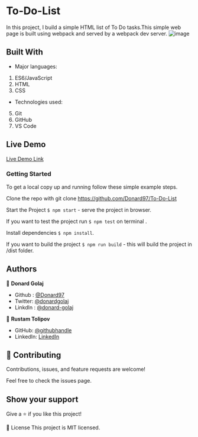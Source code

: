 # To-Do-List

In this project, I build a simple HTML list of To Do tasks.This simple web page is built using webpack and served by a webpack dev server.
![image](https://user-images.githubusercontent.com/74506933/130815602-2ccfc959-bf96-4c83-9b79-92925ba57a20.png)

## Built With

- Major languages:
1. ES6/JavaScript
2. HTML
3. CSS

- Technologies used:
5. Git
6. GitHub
7. VS Code

## Live Demo

[Live Demo Link](https://donard97.github.io/To-Do-List/)

### Getting Started 

To get a local copy up and running follow these simple example steps.

Clone the repo with git clone https://github.com/Donard97/To-Do-List

Start the Project `$ npm start` - serve the project in browser.

If you want to test the project run `$ npm test` on terminal .

Install dependencies `$ npm install`.

If you want to build the project `$ npm run build` - this will build the project in /dist folder.


## Authors

👤 **Donard Golaj**

- Github : [@Donard97](https://github.com/Donard97)
- Twitter: [@donardgolaj](https://twitter.com/donardgolaj)
- LinkdIn : [@donard-golaj](https://www.linkedin.com/in/donard-golaj/)

👤 **Rustam Tolipov**

- GitHub: [@githubhandle](https://github.com/Rustamxon7)
- LinkedIn: [LinkedIn](https://www.linkedin.com/in/rustamjon-tolipov-6a831020b)


## 🤝 Contributing
Contributions, issues, and feature requests are welcome!

Feel free to check the issues page.

## Show your support
Give a ⭐️ if you like this project!

📝 License
This project is MIT licensed.
